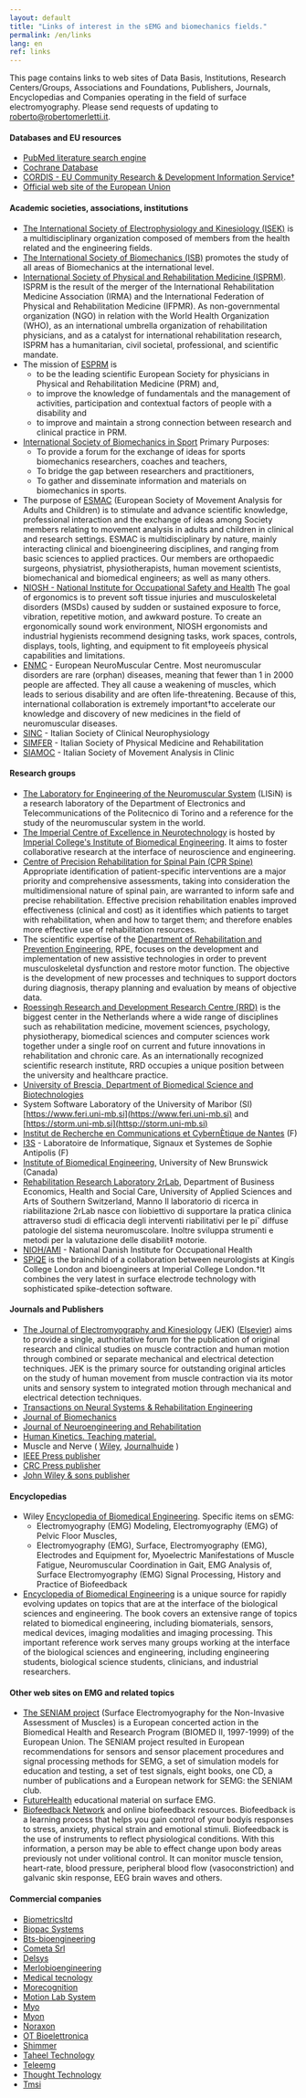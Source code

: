 ```yaml
---
layout: default
title: "Links of interest in the sEMG and biomechanics fields."
permalink: /en/links
lang: en
ref: links
---
```


This page contains links to web sites of Data Basis, Institutions, Research Centers/Groups, Associations and Foundations, Publishers, Journals, Encyclopedias and Companies operating in the field of surface electromyography.  Please send requests of updating to roberto@robertomerletti.it.


#### Databases and EU resources

- [PubMed literature search engine](https://www.ncbi.nlm.nih.gov/pubmed/)
- [Cochrane Database](https://www.cochrane.org)
- [CORDIS - EU Community Research & Development Information Service†](https://cordis.europa.eu/projects/en )
- [Official web site of the European Union](https://europa.eu/european-union/index_en)


#### Academic societies, associations, institutions

- [The International Society of Electrophysiology and Kinesiology (ISEK)](https://isek.org/) is a multidisciplinary organization composed of members from the health related and the engineering fields. 
- [The International Society of Biomechanics (ISB)](https://isbweb.org/) promotes the study of all areas of Biomechanics at the international level.
- [International Society of Physical and Rehabilitation Medicine (ISPRM)](https://www.isprm.org/). ISPRM is the result of the merger of the International Rehabilitation Medicine Association (IRMA) and the International Federation of Physical and Rehabilitation Medicine (IFPMR). As non-governmental organization (NGO) in relation with the World Health Organization (WHO), as an international umbrella organization of rehabilitation physicians, and as a catalyst for international rehabilitation research, ISPRM has a humanitarian, civil societal, professional, and scientific mandate.
- The mission of [ESPRM](https://www.esprm.net/) is 
    - to be the leading scientific European Society for physicians in Physical and Rehabilitation Medicine (PRM) and,
    - to improve the knowledge of fundamentals and the management of activities, participation and contextual factors of people with a disability and 
    - to improve and maintain a strong connection between research and clinical practice in PRM.
- [International Society of Biomechanics in Sport](https://isbs.org/) Primary Purposes: 
    - To provide a forum for the exchange of ideas for sports biomechanics researchers, coaches and teachers, 
    - To bridge the gap between researchers and practitioners,
    - To gather and disseminate information and materials on biomechanics in sports.
- The purpose of [ESMAC](https://www.esmac.org) (European Society of Movement Analysis for Adults and Children) is to stimulate and advance scientific knowledge, professional interaction and the exchange of ideas among Society members relating to movement analysis in adults and children in clinical and research settings. ESMAC is multidisciplinary by nature, mainly interacting clinical and bioengineering disciplines, and ranging from basic sciences to applied practices. Our members are orthopaedic surgeons, physiatrist, physiotherapists, human movement scientists, biomechanical and biomedical engineers; as well as many others.
- [NIOSH - National Institute for Occupational Safety and Health](https://www.cdc.gov/niosh/topics/ergonomics) The goal of ergonomics is to prevent soft tissue injuries and musculoskeletal disorders (MSDs) caused by sudden or sustained exposure to force, vibration, repetitive motion, and awkward posture. To create an ergonomically sound work environment, NIOSH ergonomists and industrial hygienists recommend designing tasks, work spaces, controls, displays, tools, lighting, and equipment to fit employeeís physical capabilities and limitations. 
- [ENMC](https://www.enmc.org/default4.html) - European NeuroMuscular Centre. Most neuromuscular disorders are rare (orphan) diseases, meaning that fewer than 1 in 2000 people are affected. They all cause a weakening of muscles, which leads to serious disability and are often life-threatening. Because of this, international collaboration is extremely important†to accelerate our knowledge and discovery of new medicines in the field of neuromuscular diseases.
- [SINC](https://www.sinc-italia.it) - Italian Society of Clinical Neurophysiology
- [SIMFER](https://www.simfer.it) - Italian Society of Physical Medicine and Rehabilitation
- [SIAMOC](https://www.siamoc.it) - Italian Society of Movement Analysis in Clinic

#### Research groups

- [The Laboratory for Engineering of the Neuromuscular System](https://lisin.polito.it) (LISiN) is a research laboratory of the Department of Electronics and Telecommunications of the Politecnico di Torino and a reference for the study of the neuromuscular system in the world. 
- [The Imperial Centre of Excellence in Neurotechnology](https://www.imperial.ac.uk/neurotechnology) is hosted by [Imperial College's Institute of Biomedical Engineering](https://www.imperial.ac.uk/neuromuscular-rehab). It aims to foster collaborative research at the interface of neuroscience and engineering.  
- [Centre of Precision Rehabilitation for Spinal Pain (CPR Spine)](www.birmingham.ac.uk/cpr-spine) Appropriate identification of patient-specific interventions are a major priority and comprehensive assessments, taking into consideration the multidimensional nature of spinal pain, are warranted to inform safe and precise rehabilitation. Effective precision rehabilitation enables improved effectiveness (clinical and cost) as it identifies which patients to target with rehabilitation, when and how to target them; and therefore enables more effective use of rehabilitation resources.
- The scientific expertise of the [Department of Rehabilitation and Prevention Engineering](https://www.ame.rwth-aachen.de/cms/AME/Forschung/~nzic/RPE-Rehabilitations-und-Praeventionst/?lidx=1), RPE, focuses on the development and implementation of new assistive technologies in order to prevent musculoskeletal dysfunction and restore motor function. The objective is the development of new processes and techniques to support doctors during diagnosis, therapy planning and evaluation by means of objective data.
- [Roessingh Research and Development Research Centre (RRD)](https://www.rrd.nl) is the biggest center in the Netherlands where a wide range of disciplines such as rehabilitation medicine, movement sciences, psychology, physiotherapy, biomedical sciences and computer sciences work together under a single roof on current and future innovations in rehabilitation and chronic care. As an internationally recognized scientific research institute, RRD occupies a unique position between the university and healthcare practice.
- [University of Brescia, Department of Biomedical Science and Biotechnologies](https://www.med.unibs.it/dip/dip_SBB/index.html)
- System Software Laboratory of the University of Maribor (SI) [https://www.feri.uni-mb.si](https://www.feri.uni-mb.si) and [https://storm.uni-mb.si](httsp://storm.uni-mb.si)
- [Institut de Recherche en Communications et CybernÈtique de Nantes](https://www.irccyn.ec-nantes.fr) (F) 
- [I3S](https://www.i3s.unice.fr/en) - Laboratoire de Informatique, Signaux et Systemes de Sophie Antipolis (F)
- [Institute of Biomedical Engineering](https://www.unb.ca/web/biomed), University of New Brunswick (Canada)
- [Rehabilitation Research Laboratory 2rLab](https://www.supsi.ch/deass/ricerca/centri-competenze/laboratorio-di-ricerca-in-riabilitazione.html), Department of Business Economics, Health and Social Care, University of Applied Sciences and Arts of Southern Switzerland, Manno Il laboratorio di ricerca in riabilitazione 2rLab nasce con líobiettivo di supportare la pratica clinica attraverso studi di efficacia degli interventi riabilitativi per le pi˘ diffuse patologie del sistema neuromuscolare. Inoltre sviluppa strumenti e metodi per la valutazione delle disabilit‡ motorie.
- [NIOH/AMI](https://www.ami.dk/english/nyheder) - National Danish Institute for Occupational Health 
- [SPiQE](https://spiqe.co.uk/) is the brainchild of a collaboration between neurologists at Kingís College London and bioengineers at Imperial College London.†It combines the very latest in surface electrode technology with sophisticated spike-detection software.   

#### Journals and Publishers

- [The Journal of Electromyography and Kinesiology](https://isek.org/isek-journal/) (JEK) ([Elsevier](https://www.journals.elsevier.com/journal-of-electromyography-and-kinesiology)) aims to provide a single, authoritative forum for the publication of original research and clinical studies on muscle contraction and human motion through combined or separate mechanical and electrical detection techniques. JEK is the primary source for outstanding original articles on the study of human movement from muscle contraction via its motor units and sensory system to integrated motion through mechanical and electrical detection techniques.
- [Transactions on Neural Systems & Rehabilitation Engineering](https://tnsre.embs.org/)
- [Journal of Biomechanics](https://ees.elsevier.com/bm/)
- [Journal of Neuroengineering and Rehabilitation](https://www.editorialmanager.com/JNER)
- [Human Kinetics. Teaching material.](https://www.humankinetics.com)
- Muscle and Nerve ( [Wiley](https://onlinelibrary.wiley.com/journal/10974598), [Journalhuide](https://www.journalguide.com/journals/muscle-and-nerve) )
- [IEEE Press publisher](https://www.ieee.org/organizations/pubs/)
- [CRC Press publisher](https://www.crcpress.com)
- [John Wiley & sons publisher](https://www.wiley.com)

#### Encyclopedias

- Wiley [Encyclopedia of Biomedical Engineering](https://onlinelibrary.wiley.com/doi/abs/10.1002/9780471740360.ebs1156). Specific items on sEMG:
    - Electromyography (EMG) Modeling, Electromyography (EMG) of Pelvic Floor Muscles, 
    - Electromyography (EMG), Surface, Electromyography (EMG), Electrodes and Equipment for, Myoelectric Manifestations of Muscle Fatigue, Neuromuscular Coordination in Gait, EMG Analysis of, Surface Electromyography (EMG) Signal Processing,  History and Practice of Biofeedback
- [Encyclopedia of Biomedical Engineering](https://www.elsevier.com/books/encyclopedia-of-biomedical-engineering/narayan/978-0-12-804829-0) is a unique source for rapidly evolving updates on topics that are at the interface of the biological sciences and engineering. The book covers an extensive range of topics related to biomedical engineering, including biomaterials, sensors, medical devices, imaging modalities and imaging processing. This important reference work serves many groups working at the interface of the biological sciences and engineering, including engineering students, biological science students, clinicians, and industrial researchers.

#### Other web sites on EMG and related topics

- [The SENIAM project](https://www.seniam.org/) (Surface Electromyography for the Non-Invasive Assessment of Muscles) is a European concerted action in the Biomedical Health and Research Program (BIOMED II, 1997-1999) of the European Union. The SENIAM project resulted in European recommendations for sensors and sensor placement procedures and signal processing methods for SEMG, a set of simulation models for education and testing, a set of test signals, eight books, one CD, a number of publications and a European network for SEMG: the SENIAM club.
- [FutureHealth](https://www.futurehealth.org/semg.htm) educational material on surface EMG.
- [Biofeedback Network](https://www.biofeedback.net) and online biofeedback resources.  Biofeedback is a learning process that helps you gain control of your bodyís responses to stress, anxiety, physical strain and emotional stimuli.  Biofeedback is the use of instruments to reflect physiological conditions. With this information, a person may be able to effect change upon body areas previously not under volitional control. It can monitor muscle tension, heart-rate, blood pressure, peripheral blood flow (vasoconstriction) and galvanic skin response, EEG brain waves and others.

#### Commercial companies

- [Biometricsltd](https://www.biometricsltd.com)
- [Biopac Systems](https://www.biopac.com)
- [Bts-bioengineering](https://www.btsbioengineering.com)
- [Cometa Srl](https://www.cometasystems.com)
- [Delsys](https://www.delsys.com)
- [Merlobioengineering](https://merlobioengineering.com/)
- [Medical tecnology](https://www.medicaltec.it)
- [Morecognition](https://www.morecognition.com)
- [Motion Lab System](https://www.motion-labs.com)
- [Myo](https://www.myo.com)
- [Myon](https://www.myon.ch)
- [Noraxon](https://www.noraxon.com)
- [OT Bioelettronica](https://www.otbioelettronica.it)
- [Shimmer](https://www.shimmersensing.com)
- [Taheel Technology](https://www.taheeltech.com)
- [Teleemg](https://www.teleemg.com)
- [Thought Technology](https://www.thoughttechnology.com)
- [Tmsi](https://www.tmsi.com)
